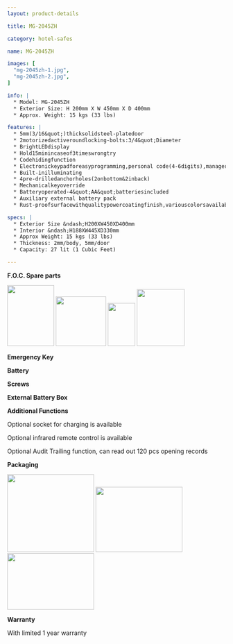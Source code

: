 ```yaml
---
layout: product-details

title: MG-2045ZH

category: hotel-safes

name: MG-2045ZH

images: [
  "mg-2045zh-1.jpg",
  "mg-2045zh-2.jpg",
]

info: |
  * Model: MG-2045ZH
  * Exterior Size: H 200mm X W 450mm X D 400mm
  * Approx. Weight: 15 kgs (33 lbs)

features: |
  * 5mm(3/16&quot;)thicksolidsteel-platedoor
  * 2motorizedactiveroundlocking-bolts:3/4&quot;Diameter
  * BrightLEDdisplay
  * Hold15minincaseof3timeswrongtry
  * Codehidingfunction
  * Electronickeypadforeasyprogramming,personal code(4-6digits),managercode(6digits)
  * Built-inilluminating
  * 4pre-drilledanchorholes(2onbottom&2inback)
  * Mechanicalkeyoverride
  * Batteryoperated-4&quot;AA&quot;batteriesincluded
  * Auxiliary external battery pack
  * Rust-proofsurfacewithqualitypowercoatingfinish,variouscolorsavailable

specs: |
  * Exterior Size &ndash;H200XW450XD400mm
  * Interior &ndash;H188XW445XD330mm
  * Approx Weight: 15 kgs (33 lbs)
  * Thickness: 2mm/body, 5mm/door
  * Capacity: 27 lit (1 Cubic Feet)

---
```


**F.O.C. Spare parts**

<img alt="" src="{IMAGE_CDN}/mg-2045zh-3.jpg" style="width: 108px; height: 140px;" />

<img alt="" src="{IMAGE_CDN}/mg-2045zh-4.jpg" style="width: 116px; height: 114px;" />

<img alt="" src="{IMAGE_CDN}/mg-2045zh-5.jpg" style="width: 63px; height: 99px;" />

<img alt="" src="{IMAGE_CDN}/mg-2045zh-6.jpg" style="width: 110px; height: 131px;" />

**Emergency Key**

**Battery**

**Screws**

**External Battery Box**

**Additional Functions**

Optional socket for charging is available

Optional infrared remote control is available

Optional Audit Trailing function, can read out 120 pcs opening records

**Packaging**

<img alt="" src="{IMAGE_CDN}/mg-2045zh-7.jpg" style="width: 200px; height: 179px;" />

<img alt="" src="{IMAGE_CDN}/mg-2045zh-8.jpg" style="width: 200px; height: 150px;" />

<img alt="" src="{IMAGE_CDN}/mg-2045zh-9.jpg" style="width: 200px; height: 130px;" />

**Warranty**

With limited 1 year warranty


